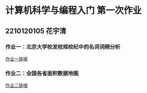 # 计算机科学与编程入门 第一次作业
## 2210120105 花宇清
### 作业一：北京大学校发校规校纪中的名词词频分析
[作业一链接](https://github.com/HUBawx/huberyneb.github.io/view.html)

### 作业二：全国各省面积数据地图
[作业二链接]()
